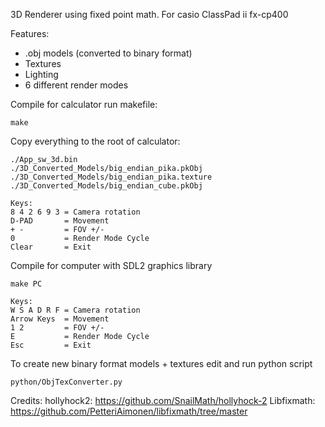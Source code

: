 3D Renderer using fixed point math. For casio ClassPad ii fx-cp400

Features:
- .obj models (converted to binary format)
- Textures
- Lighting
- 6 different render modes

Compile for calculator run makefile:
```
make
```
Copy everything to the root of calculator:
```
./App_sw_3d.bin
./3D_Converted_Models/big_endian_pika.pkObj
./3D_Converted_Models/big_endian_pika.texture
./3D_Converted_Models/big_endian_cube.pkObj
```


```
Keys:
8 4 2 6 9 3 = Camera rotation
D-PAD       = Movement
+ -         = FOV +/-
0           = Render Mode Cycle
Clear       = Exit
```


Compile for computer with SDL2 graphics library
```
make PC
```
```
Keys:
W S A D R F = Camera rotation
Arrow Keys  = Movement
1 2         = FOV +/-
E           = Render Mode Cycle
Esc         = Exit
```



To create new binary format models + textures edit and run python script
```
python/ObjTexConverter.py
```

Credits:
hollyhock2: https://github.com/SnailMath/hollyhock-2
Libfixmath: https://github.com/PetteriAimonen/libfixmath/tree/master